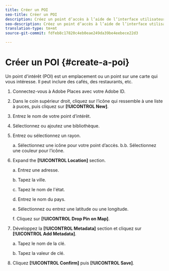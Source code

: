 ```yaml
---
title: Créer un POI
seo-title: Créer un POI
description: Créez un point d’accès à l’aide de l’interface utilisateur Lieux.
seo-description: Créez un point d’accès à l’aide de l’interface utilisateur Lieux.
translation-type: tm+mt
source-git-commit: fdfeb8c17820c4eb0eae249da39be4eebece22d3

---
```



# Créer un POI {#create-a-poi}

Un point d'intérêt (POI) est un emplacement ou un point sur une carte qui vous intéresse. Il peut inclure des cafés, des restaurants, etc.

1. Connectez-vous à Adobe Places avec votre Adobe ID.
2. Dans le coin supérieur droit, cliquez sur l’icône qui ressemble à une liste à puces, puis cliquez sur **[!UICONTROL New]**.
3. Entrez le nom de votre point d’intérêt.
4. Sélectionnez ou ajoutez une bibliothèque.
5. Entrez ou sélectionnez un rayon.

   a. Sélectionnez une icône pour votre point d’accès.
b.b. Sélectionnez une couleur pour l’icône.

6. Expand the **[!UICONTROL Location]** section.

   a. Entrez une adresse.

   b. Tapez la ville.

   c. Tapez le nom de l'état.

   d. Entrez le nom du pays.

   e. Sélectionnez ou entrez une latitude ou une longitude.

   f. Cliquez sur **[!UICONTROL Drop Pin on Map]**.

7. Développez la **[!UICONTROL Metadata]** section et cliquez sur **[!UICONTROL Add Metadata]**.

   a. Tapez le nom de la clé.

   b. Tapez la valeur de clé.

8. Cliquez **[!UICONTROL Confirm]** puis **[!UICONTROL  Save]**.